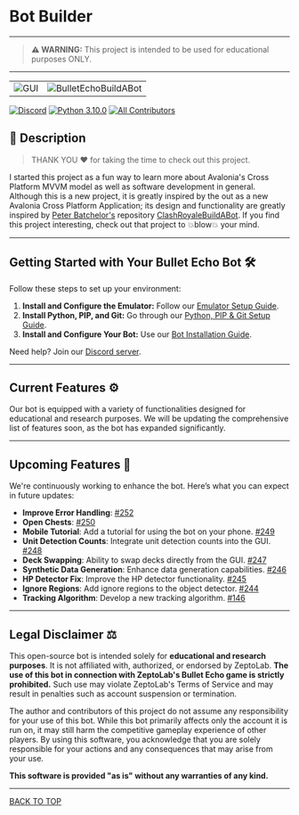 ﻿# Bot Builder

---
>**⚠️ WARNING:**
> This project is intended to be used for educational purposes ONLY.
---

<table>
    <tr>
        <td align="center">
            <img src="https://github.com/user-attachments/assets/554485fb-5d80-43bd-8096-07b6b38330db" alt="GUI">
        </td>
        <td align="center">
            <img src="https://github.com/user-attachments/assets/45165830-caab-4ee3-8552-6c982bf269fa" alt="BulletEchoBuildABot">
        </td>
    </tr>
</table>

[![Discord](https://img.shields.io/badge/Discord-00c8d6?logo=discord&logoColor=white&style=flat)](https://discord.gg/FprT638S)
[![Python 3.10.0](https://img.shields.io/badge/python-3.10.0-00c8d6?style=flat&logo=python&logoColor=white)](https://www.python.org/downloads/release/python-3100/)
[![All Contributors](https://img.shields.io/badge/all_contributors-17-00c8d6?style=flat)](Contributors.md)

## 📝 Description

>THANK YOU ❤️ for taking the time to check out this project.

I started this project as a fun way to learn more about Avalonia's Cross Platform MVVM model as well as software development in general.  Although this is a new project, it is greatly inspired by the out as a new Avalonia Cross Platform Application; its design and functionality are greatly inspired by [Peter Batchelor's](https://github.com/Pbatch) repository [ClashRoyaleBuildABot](https://github.com/Pbatch/ClashRoyaleBuildABot). If you find this project interesting, check out that project to 💥blow💥 your mind.

---


## Getting Started with Your Bullet Echo Bot 🛠️

Follow these steps to set up your environment:

1. **Install and Configure the Emulator:** Follow our [Emulator Setup Guide](https://github.com/Pbatch/BulletEchoBuildABot/wiki/Emulator-Setup-Guide).
2. **Install Python, PIP, and Git:** Go through our [Python, PIP & Git Setup Guide](https://github.com/Pbatch/BulletEchoBuildABot/wiki/Python,-PIP,-&-Git-Setup-Guide).
3. **Install and Configure Your Bot:** Use our [Bot Installation Guide](https://github.com/Pbatch/BulletEchoBuildABot/wiki/Bot-Installation-Setup-Guide).

Need help? Join our [Discord server](https://discord.gg/FprT638S).

---

## Current Features ⚙️

Our bot is equipped with a variety of functionalities designed for educational and research purposes. We will be updating the comprehensive list of features soon, as the bot has expanded significantly.

---

## Upcoming Features 🚀

We're continuously working to enhance the bot. Here’s what you can expect in future updates:

- **Improve Error Handling**: [#252](https://github.com/Pbatch/BulletEchoBuildABot/issues/252)
- **Open Chests**: [#250](https://github.com/Pbatch/BulletEchoBuildABot/issues/250)
- **Mobile Tutorial**: Add a tutorial for using the bot on your phone. [#249](https://github.com/Pbatch/BulletEchoBuildABot/issues/249)
- **Unit Detection Counts**: Integrate unit detection counts into the GUI. [#248](https://github.com/Pbatch/BulletEchoBuildABot/issues/248)
- **Deck Swapping**: Ability to swap decks directly from the GUI. [#247](https://github.com/Pbatch/BulletEchoBuildABot/issues/247)
- **Synthetic Data Generation**: Enhance data generation capabilities. [#246](https://github.com/Pbatch/BulletEchoBuildABot/issues/246)
- **HP Detector Fix**: Improve the HP detector functionality. [#245](https://github.com/Pbatch/BulletEchoBuildABot/issues/245)
- **Ignore Regions**: Add ignore regions to the object detector. [#244](https://github.com/Pbatch/BulletEchoBuildABot/issues/244)
- **Tracking Algorithm**: Develop a new tracking algorithm. [#146](https://github.com/Pbatch/BulletEchoBuildABot/issues/146)

---

## Legal Disclaimer ⚖️

This open-source bot is intended solely for **educational and research purposes**. It is not affiliated with, authorized, or endorsed by ZeptoLab. **The use of this bot in connection with ZeptoLab's Bullet Echo game is strictly prohibited.** Such use may violate ZeptoLab's Terms of Service and may result in penalties such as account suspension or termination.

The author and contributors of this project do not assume any responsibility for your use of this bot. While this bot primarily affects only the account it is run on, it may still harm the competitive gameplay experience of other players. By using this software, you acknowledge that you are solely responsible for your actions and any consequences that may arise from your use.

**This software is provided "as is" without any warranties of any kind.**

---
[BACK TO TOP](#bot-builder)